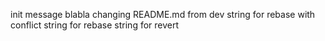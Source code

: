 init message
blabla
changing README.md from dev
string for rebase with conflict
string for rebase
string for revert
